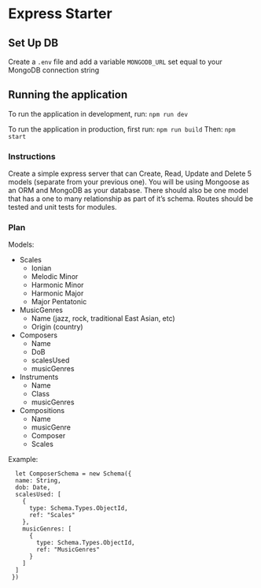 # Express Starter

## Set Up DB

Create a `.env` file and add a variable `MONGODB_URL` set equal to your MongoDB connection string 

## Running the application

To run the application in development, run:
`npm run dev`

To run the application in production, first run:
`npm run build`
Then:
`npm start`

### Instructions
Create a simple express server that can Create, Read, Update and Delete 5 models (separate from your previous one). 
You will be using Mongoose as an ORM and MongoDB as your database. There should also be one model that has a one to 
many relationship as part of it’s schema.  Routes should be tested and unit tests for modules.

### Plan
Models:
  - Scales
    - Ionian
    - Melodic Minor
    - Harmonic Minor
    - Harmonic Major
    - Major Pentatonic
  - MusicGenres
    - Name (jazz, rock, traditional East Asian, etc)
    - Origin (country)
  - Composers
    - Name
    - DoB
    - scalesUsed
    - musicGenres
  - Instruments
    - Name
    - Class
    - musicGenres
  - Compositions
    - Name
    - musicGenre
    - Composer
    - Scales

Example: 
```
  let ComposerSchema = new Schema({
  name: String,
  dob: Date,
  scalesUsed: [
    {
      type: Schema.Types.ObjectId,
      ref: "Scales"
    },
    musicGenres: [
      {
        type: Schema.Types.ObjectId,
        ref: "MusicGenres"
      }
    ]
  ]
 })
 ```